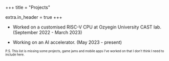 +++
title = "Projects"

extra.in_header = true
+++


- Worked on a customised RISC-V CPU at Ozyegin University CAST lab. (September 2022 - March 2023)

- Working on an AI accelerator. (May 2023 - present)


<sub><sup>P.S. This list is missing some projects, game jams and mobile apps I've worked on that I don't think I need to include here.</sup></sub>
